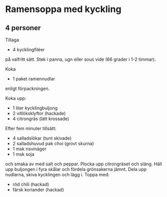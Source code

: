 # Ramensoppa med kyckling
## 4 personer

Tillaga

- 4 kycklingfiléer

på valfritt sätt. Stek i panna, ugn eller sous vide (66 grader i 1-2 timmar).

Koka

- 1 paket ramennudlar

enligt förpackningen.

Koka upp:

- 1 liter kycklingbuljong
- 2 vitlöksklyftor (hackade)
- 4 citrongräs (lätt krossade)

Efter fem minuter tillsätt:

- 4 salladslökar (tunt skivade)
- 2 salladshuvud pak choi (grovt skurna)
- 1 msk risvinäger
- 1 msk soja

och smaka av med salt och peppar. Plocka upp citrongräset och släng. Häll upp buljongen i fyra skålar och fördela grönsakerna jämnt. Dela upp nudlarna, skiva kycklingen och lägg i. Toppa med:

- röd chili (hackad)
- färsk koriander (hackad)
